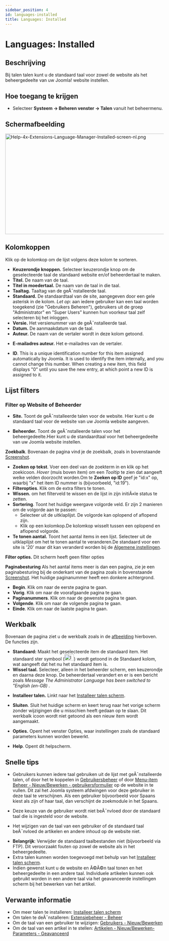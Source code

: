 ```yaml
---
sidebar_position: 4
id: languages-installed
title: Languages: Installed
---
```

# Languages: Installed
## Beschrijving

Bij talen talen kunt u de standaard taal voor zowel de website als het
beheergedeelte van uw Joomla! website instellen.

## Hoe toegang te krijgen

- Selecteer **Systeem **→** Beheren venster **→** Talen** vanuit het
  beheermenu.

## Schermafbeelding

<img
src="https://docs.joomla.org/images/thumb/e/e2/Help-4x-Extensions-Language-Manager-Installed-screen-nl.png/800px-Help-4x-Extensions-Language-Manager-Installed-screen-nl.png.jpeg"
decoding="async"
srcset="https://docs.joomla.org/images/e/e2/Help-4x-Extensions-Language-Manager-Installed-screen-nl.png 1.5x"
data-file-width="1145" data-file-height="457" width="800" height="319"
alt="Help-4x-Extensions-Language-Manager-Installed-screen-nl.png" />

## Kolomkoppen

Klik op de kolomkop om de lijst volgens deze kolom te sorteren.

- **Keuzerondje knoppen.** Selecteer keuzerondje knop om de
  geselecteerde taal de standaard website en/of beheerdertaal te maken.
- **Titel.** De naam van de taal.
- **Titel in moedertaal.** De naam van de taal in die taal.
- **Taaltag.** Taaltag van de geÃ¯nstalleerde taal.
- **Standaard.** De standaardtaal van de site, aangegeven door een gele
  asterisk in de kolom. *Let op*: aan iedere gebruiker kan een taal
  worden toegekend (zie "Gebruikers Beheren"), gebruikers uit de groep
  "Administrator" en "Super Users" kunnen hun voorkeur taal zelf
  selecteren bij het inloggen.
- **Versie.** Het versienummer van de geÃ¯nstalleerde taal.
- **Datum.** De aanmaakdatum van de taal.
- **Auteur.** De naam van de vertaler wordt in deze kolom getoond.

<!-- -->

- **E-mailadres auteur.** Het e-mailadres van de vertaler.

<!-- -->

- **ID**. This is a unique identification number for this item assigned
  automatically by Joomla. It is used to identify the item internally,
  and you cannot change this number. When creating a new item, this
  field displays "0" until you save the new entry, at which point a new
  ID is assigned to it.

## Lijst filters

### Filter op Website of Beheerder

- **Site.** Toont de geÃ¯nstalleerde talen voor de website. Hier kunt u
  de standaard taal voor de website van uw Joomla website aangeven.

<!-- -->

- **Beheerder.** Toont de geÃ¯nstalleerde talen voor het
  beheergedeelte.Hier kunt u de standaardtaal voor het beheergedeelte
  van uw Joomla website instellen.

**Zoekbalk**. Bovenaan de pagina vind je de zoekbalk, zoals in
bovenstaande [Screenshot](#screenshot).

- **Zoeken op tekst**. Voer een deel van de zoekterm in en klik op het
  zoekicoon. *Hover* (muis boven item) om een *Tooltip* te zien dat
  aangeeft welke velden doorzocht worden.Om te **Zoeken op ID** geef je
  "id:x" op, waarbij "x" het item ID nummer is (bijvoorbeeld, "id:19").
- **Filteropties**. Klik om de extra filters te tonen.
- **Wissen.** om het filterveld te wissen en de lijst in zijn initiÃ«le
  status te zetten.
- **Sortering**. Toont het huidige weergave volgorde veld. Er zijn 2
  manieren om de volgorde aan te passen:
  - Selecteer uit de uitklaplijst. De volgorde kan oplopend of aflopend
    zijn.
  - Klik op een kolomkop.De kolomkop wisselt tussen een oplopend en
    aflopend volgorde.
- **Te tonen aantal.** Toont het aantal items in een lijst. Selecteer
  uit de uitklaplijst om het te tonen aantal te veranderen.De standaard
  voor een site is '20' maar dit kan veranderd worden bij de [Algemene
  instellingen](https://docs.joomla.org/Help4.x:Site_Global_Configuration/nl#defaultlistlimit "Help4.x:Site Global Configuration/nl").

**Filter opties.** Dit scherm heeft geen filter opties

**Paginabesturing** Als het aantal items meer is dan een pagina, zie je
een paginabesturing bij de onderkant van de pagina zoals in bovenstaande
[Screenshot](#screenshot). Het huidige paginanummer heeft een donkere
achtergrond.

- **Begin**. Klik om naar de eerste pagina te gaan.
- **Vorig**. Klik om naar de voorafgaande pagina te gaan.
- **Paginanummers**. Klik om naar de gewenste pagina te gaan.
- **Volgende**. Klik om naar de volgende pagina te gaan.
- **Einde**. Klik om naar de laatste pagina te gaan.

## Werkbalk

Bovenaan de pagina ziet u de werkbalk zoals in de
[afbeelding](#Schermafbeelding) hierboven. De functies zijn.

- **Standaard:** Maakt het geselecteerde item de standaard item. Het
  standaard ster symbool
  (<img src="https://docs.joomla.org/images/7/7e/Icon-16-default.png"
  decoding="async" data-file-width="30" data-file-height="20" width="30"
  height="20" alt="Icon-16-default.png" />) wordt getoond in de
  Standaard kolom, wat aangeeft dat het nu het standaard item is.
- **Wissel taal.** Selecteer, alleen in het beheerder scherm, een
  keuzerondje en daarna deze knop. De beheerdertaal verandert en er is
  een bericht zoals *Message The Administrator Language has been
  switched to "English (en-GB)* *.*

<!-- -->

- **Installeer talen.** Linkt naar het [Installeer talen
  scherm](https://docs.joomla.org/Help4.x:Extensions_Extension_Manager_Languages/nl "Help4.x:Extensions Extension Manager Languages/nl").

<!-- -->

- **Sluiten**. Sluit het huidige scherm en keert terug naar het vorige
  scherm zonder wijzigingen die u misschien heeft gedaan op te slaan.
  Dit werkbalk icoon wordt niet getoond als een nieuw item wordt
  aangemaakt.

<!-- -->

- **Opties.** Opent het venster Opties, waar instellingen zoals de
  standaard parameters kunnen worden bewerkt.

<!-- -->

- **Help**. Opent dit helpscherm.

## Snelle tips

- Gebruikers kunnen iedere taal gebruiken uit de lijst met
  geÃ¯nstalleerde talen, of door het te koppelen in
  [Gebruikersbeheer](https://docs.joomla.org/Help4.x:Users/nl "Help4.x:Users/nl")
  of door [Menu-item Beheer - Nieuw/Bewerken -
  gebruikersformulier](https://docs.joomla.org/Help4.x:Menu_Item:_New_Item/nl#User_Form_Layout "Help4.x:Menu Item: New Item/nl")
  op de website in te vullen. Dit zal het Joomla systeem afdwingen voor
  deze gebruiker in deze taal te verschijnen. Als een gebruiker
  bijvoorbeeld voor Spaans kiest als zijn of haar taal, dan verschijnt
  de zoekmodule in het Spaans.

<!-- -->

- Deze keuze van de gebruiker wordt niet beÃ¯nvloed door de standaard
  taal die is ingesteld voor de website.

<!-- -->

- Het wijzigen van de taal van een gebruiker of de standaard taal
  beÃ¯nvloed de artikelen en andere inhoud op de website niet.

<!-- -->

- **Belangrijk**: Verwijder de standaard taalbestanden niet
  (bijvoorbeeld via FTP). Dit veroorzaakt fouten op zowel de website als
  in het beheergedeelte.
- Extra talen kunnen worden toegevoegd met behulp van het [Installeer
  talen
  scherm](https://docs.joomla.org/Help4.x:Extensions_Extension_Manager_Languages/nl "Help4.x:Extensions Extension Manager Languages/nl").
- Indien gewenst kunt u de website en Ã©Ã©n taal tonen en het
  beheergedeelte in een andere taal. Individuele artikelen kunnen ook
  gebruikt worden in een andere taal via het geavanceerde instellingen
  scherm bij het bewerken van het artikel.

## Verwante informatie

- Om meer talen te installeren: [Installeer talen
  scherm](https://docs.joomla.org/Help4.x:Extensions_Extension_Manager_Languages/nl "Help4.x:Extensions Extension Manager Languages/nl")
- Om talen te deÃ¯nstalleren: [Extensiebeheer -
  Beheer](https://docs.joomla.org/Help4.x:Extensions:_Manage/nl "Help4.x:Extensions: Manage/nl")
- Om de taal van een gebruiker te wijzigen: [Gebruikers -
  Nieuw/Bewerken](https://docs.joomla.org/Help4.x:Users:_Edit_Profile/nl "Help4.x:Users: Edit Profile/nl")
- Om de taal van een artikel in te stellen: [Artikelen - Nieuw/Bewerken-
  Parameters -
  Geavanceerd](https://docs.joomla.org/Help4.x:Articles:_Edit/nl#Parameters_-_Advancedl "Help4.x:Articles: Edit/nl")
